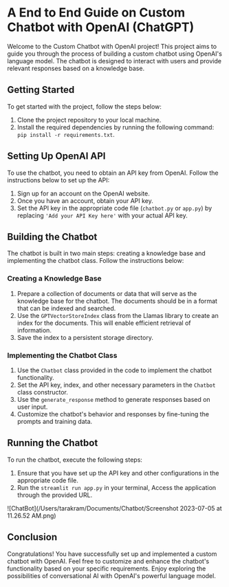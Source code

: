 # A End to End Guide on Custom Chatbot with OpenAI (ChatGPT)


Welcome to the Custom Chatbot with OpenAI project! This project aims to guide you through the process of building a custom chatbot using OpenAI's language model. The chatbot is designed to interact with users and provide relevant responses based on a knowledge base.

## Getting Started

To get started with the project, follow the steps below:

1. Clone the project repository to your local machine.
2. Install the required dependencies by running the following command: `pip install -r requirements.txt`.

## Setting Up OpenAI API

To use the chatbot, you need to obtain an API key from OpenAI. Follow the instructions below to set up the API:

1. Sign up for an account on the OpenAI website.
2. Once you have an account, obtain your API key.
3. Set the API key in the appropriate code file (`chatbot.py` or `app.py`) by replacing `'Add your API Key here'` with your actual API key.

## Building the Chatbot

The chatbot is built in two main steps: creating a knowledge base and implementing the chatbot class. Follow the instructions below:

### Creating a Knowledge Base

1. Prepare a collection of documents or data that will serve as the knowledge base for the chatbot. The documents should be in a format that can be indexed and searched.
2. Use the `GPTVectorStoreIndex` class from the Llamas library to create an index for the documents. This will enable efficient retrieval of information.
3. Save the index to a persistent storage directory.

### Implementing the Chatbot Class

1. Use the `Chatbot` class provided in the code to implement the chatbot functionality.
2. Set the API key, index, and other necessary parameters in the `Chatbot` class constructor.
3. Use the `generate_response` method to generate responses based on user input.
4. Customize the chatbot's behavior and responses by fine-tuning the prompts and training data.

## Running the Chatbot

To run the chatbot, execute the following steps:

1. Ensure that you have set up the API key and other configurations in the appropriate code file.
2. Run the `streamlit run app.py` in your terminal, Access the application through the provided URL.

![ChatBot](/Users/tarakram/Documents/Chatbot/Screenshot 2023-07-05 at 11.26.52 AM.png)

## Conclusion

Congratulations! You have successfully set up and implemented a custom chatbot with OpenAI. Feel free to customize and enhance the chatbot's functionality based on your specific requirements. Enjoy exploring the possibilities of conversational AI with OpenAI's powerful language model.

